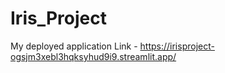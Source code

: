 # Iris_Project


My deployed application Link - https://irisproject-ogsjm3xebl3hqksyhud9i9.streamlit.app/
